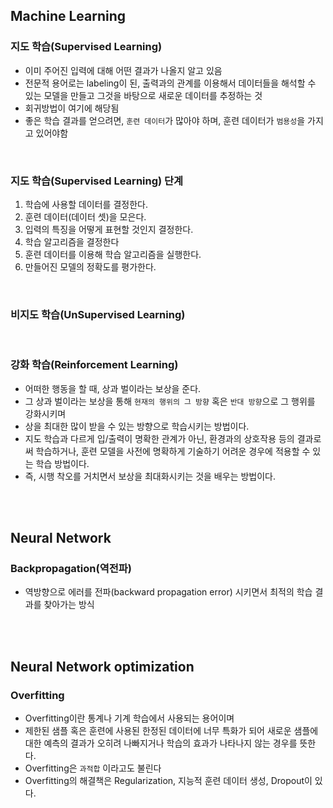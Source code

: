 ## Machine Learning

### 지도 학습(Supervised Learning)
- 이미 주어진 입력에 대해 어떤 결과가 나올지 알고 있음
- 전문적 용어로는 labeling이 된, 출력과의 관계를 이용해서 데이터들을 해석할 수 있는 모델을 만들고 그것을 바탕으로 새로운 데이터를 추정하는 것
- 회귀방법이 여기에 해당됨
- 좋은 학습 결과를 얻으려면, `훈련 데이터`가 많아야 하며, 훈련 데이터가 `범용성`을 가지고 있어야함

<br>

### 지도 학습(Supervised Learning) 단계
1. 학습에 사용할 데이터를 결정한다.
2. 훈련 데이터(데이터 셋)을 모은다.
3. 입력의 특징을 어떻게 표현할 것인지 결정한다.
4. 학습 알고리즘을 결정한다
5. 훈련 데이터를 이용해 학습 알고리즘을 실행한다.
6. 만들어진 모델의 정확도를 평가한다.

<br>

### 비지도 학습(UnSupervised Learning)


<br>

### 강화 학습(Reinforcement Learning)
- 어떠한 행동을 할 때, 상과 벌이라는 보상을 준다.
- 그 상과 벌이라는 보상을 통해 `현재의 행위의 그 방향` 혹은 `반대 방향`으로 그 행위를 강화시키며
- 상을 최대한 많이 받을 수 있는 방향으로 학습시키는 방법이다.
- 지도 학습과 다르게 입/출력이 명확한 관계가 아닌, 환경과의 상호작용 등의 결과로써 학습하거나, 훈련 모델을 사전에 명확하게 기술하기 어려운 경우에 적용할 수 있는 학습 방법이다.
- 즉, 시행 착오를 거치면서 보상을 최대화시키는 것을 배우는 방법이다.

<br><br>

## Neural Network

### Backpropagation(역전파)
- 역방향으로 에러를 전파(backward propagation error) 시키면서 최적의 학습 결과를 찾아가는 방식

<br><br>

## Neural Network optimization

### Overfitting
- Overfitting이란 통계나 기계 학습에서 사용되는 용어이며
- 제한된 샘플 혹은 훈련에 사용된 한정된 데이터에 너무 특화가 되어 새로운 샘플에 대한 예측의 결과가 오히려 나빠지거나 학습의 효과가 나타나지 않는 경우를 뜻한다.
- Overfitting은 `과적합` 이라고도 불린다
- Overfitting의 해결책은 Regularization, 지능적 훈련 데이터 생성, Dropout이 있다.
    
<br>

### 